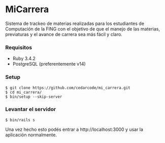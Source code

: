 # MiCarrera

Sistema de trackeo de materias realizadas para los estudiantes de Computación de la FING con el objetivo de que el manejo de las materias, previaturas y el avance de carrera sea más fácil y claro.

### Requisitos

* Ruby 3.4.2
* PostgreSQL (preferentemente v14)

### Setup

```
$ git clone https://github.com/cedarcode/mi_carrera.git
$ cd mi_carrera/
$ bin/setup --skip-server
```

### Levantar el servidor

```
$ bin/rails s
```

Una vez hecho esto podés entrar a http://localhost:3000 y usar la aplicación normalmente.
